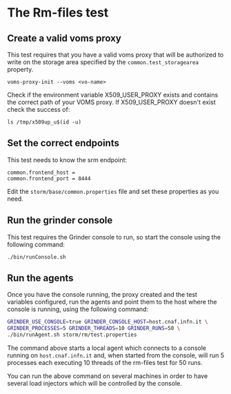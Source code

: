 # The Rm-files test

## Create a valid voms proxy 

This test requires that you have a valid voms proxy
that will be authorized to write on the storage area
specified by the `common.test_storagearea` property. 

```
voms-proxy-init --voms <vo-name>
```

Check if the environment variable X509\_USER\_PROXY exists
and contains the correct path of your VOMS proxy. 
If X509\_USER\_PROXY doesn't exist check the success of:

```
ls /tmp/x509up_u$(id -u)
```

## Set the correct endpoints

This test needs to know the srm endpoint:

```properties
common.frontend_host = 
common.frontend_port = 8444
```

Edit the `storm/base/common.properties` file and set 
these properties as you need.

## Run the grinder console

This test requires the Grinder console to run, so start
the console using the following command:

    ./bin/runConsole.sh

## Run the agents

Once you have the console running, the proxy created and 
the test variables configured, run the agents and point
them to the host where the console is running, using the
following command:

```bash
GRINDER_USE_CONSOLE=true GRINDER_CONSOLE_HOST=host.cnaf.infn.it \
GRINDER_PROCESSES=5 GRINDER_THREADS=10 GRINDER_RUNS=50 \
./bin/runAgent.sh storm/rm/test.properties
```

The command above starts a local agent which connects to a 
console running on `host.cnaf.infn.it` and, when started from
the console, will run 5 processes each executing 10 threads 
of the rm-files test for 50 runs.

You can run the above command on several machines in order
to have several load injectors which will be controlled 
by the console.